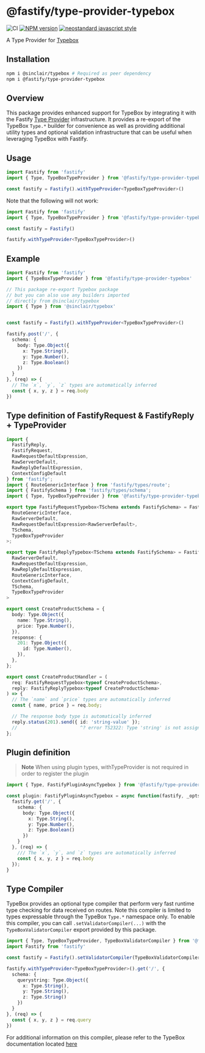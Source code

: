 # @fastify/type-provider-typebox

![CI](https://github.com/fastify/type-provider-typebox/workflows/CI/badge.svg)
[![NPM version](https://img.shields.io/npm/v/@fastify/type-provider-typebox)](https://www.npmjs.com/package/@fastify/type-provider-typebox)
[![neostandard javascript style](https://img.shields.io/badge/code_style-neostandard-brightgreen?style=flat)](https://github.com/neostandard/neostandard)

A Type Provider for [Typebox](https://github.com/sinclairzx81/typebox)

## Installation

```sh
npm i @sinclair/typebox # Required as peer dependency
npm i @fastify/type-provider-typebox
```

## Overview

This package provides enhanced support for TypeBox by integrating it with the Fastify [Type Provider](https://fastify.dev/docs/latest/Reference/Type-Providers/) infrastructure. It provides a re-export of the TypeBox `Type.*` builder for convenience as well as providing additional utility types and optional validation infrastructure that can be useful when leveraging TypeBox with Fastify.

## Usage

```ts
import Fastify from 'fastify'
import { Type, TypeBoxTypeProvider } from '@fastify/type-provider-typebox'

const fastify = Fastify().withTypeProvider<TypeBoxTypeProvider>()
```

Note that the following will not work:

```ts
import Fastify from 'fastify'
import { Type, TypeBoxTypeProvider } from '@fastify/type-provider-typebox'

const fastify = Fastify()

fastify.withTypeProvider<TypeBoxTypeProvider>()
```

## Example

```ts
import Fastify from 'fastify'
import { TypeBoxTypeProvider } from '@fastify/type-provider-typebox'

// This package re-export Typebox package
// but you can also use any builders imported
// directly from @sinclair/typebox
import { Type } from '@sinclair/typebox'


const fastify = Fastify().withTypeProvider<TypeBoxTypeProvider>()

fastify.post('/', {
  schema: {
    body: Type.Object({
      x: Type.String(),
      y: Type.Number(),
      z: Type.Boolean()
    })
  }
}, (req) => {
  // The `x`, `y`, `z` types are automatically inferred
  const { x, y, z } = req.body
})
```

## Type definition of FastifyRequest & FastifyReply + TypeProvider
```ts
import {
  FastifyReply,
  FastifyRequest,
  RawRequestDefaultExpression,
  RawServerDefault,
  RawReplyDefaultExpression,
  ContextConfigDefault
} from 'fastify';
import { RouteGenericInterface } from 'fastify/types/route';
import { FastifySchema } from 'fastify/types/schema';
import { Type, TypeBoxTypeProvider } from '@fastify/type-provider-typebox';

export type FastifyRequestTypebox<TSchema extends FastifySchema> = FastifyRequest<
  RouteGenericInterface,
  RawServerDefault,
  RawRequestDefaultExpression<RawServerDefault>,
  TSchema,
  TypeBoxTypeProvider
>;

export type FastifyReplyTypebox<TSchema extends FastifySchema> = FastifyReply<
  RawServerDefault,
  RawRequestDefaultExpression,
  RawReplyDefaultExpression,
  RouteGenericInterface,
  ContextConfigDefault,
  TSchema,
  TypeBoxTypeProvider
>

export const CreateProductSchema = {
  body: Type.Object({
    name: Type.String(),
    price: Type.Number(),
  }),
  response: {
    201: Type.Object({
      id: Type.Number(),
    }),
  },
};

export const CreateProductHandler = (
  req: FastifyRequestTypebox<typeof CreateProductSchema>,
  reply: FastifyReplyTypebox<typeof CreateProductSchema>
) => {
  // The `name` and `price` types are automatically inferred
  const { name, price } = req.body;

  // The response body type is automatically inferred
  reply.status(201).send({ id: 'string-value' });
  //                       ^? error TS2322: Type 'string' is not assignable to type 'number'.
};
```


## Plugin definition

> **Note**
> When using plugin types, withTypeProvider is not required in order to register the plugin

```ts
import { Type, FastifyPluginAsyncTypebox } from '@fastify/type-provider-typebox'

const plugin: FastifyPluginAsyncTypebox = async function(fastify, _opts) {
  fastify.get('/', {
    schema: {
      body: Type.Object({
        x: Type.String(),
        y: Type.Number(),
        z: Type.Boolean()
      })
    }
  }, (req) => {
    /// The `x`, `y`, and `z` types are automatically inferred
    const { x, y, z } = req.body
  });
}
```

## Type Compiler

TypeBox provides an optional type compiler that perform very fast runtime type checking for data received on routes. Note this compiler is limited to types expressable through the TypeBox `Type.*` namespace only. To enable this compiler, you can call `.setValidatorCompiler(...)` with the `TypeBoxValidatorCompiler` export provided by this package.

```ts
import { Type, TypeBoxTypeProvider, TypeBoxValidatorCompiler } from '@fastify/type-provider-typebox'
import Fastify from 'fastify'

const fastify = Fastify().setValidatorCompiler(TypeBoxValidatorCompiler)

fastify.withTypeProvider<TypeBoxTypeProvider>().get('/', {
  schema: {
    querystring: Type.Object({
      x: Type.String(),
      y: Type.String(),
      z: Type.String()
    })
  }
}, (req) => {
  const { x, y, z } = req.query
})
```

For additional information on this compiler, please refer to the TypeBox documentation located [here](https://github.com/sinclairzx81/typebox#Compiler)
